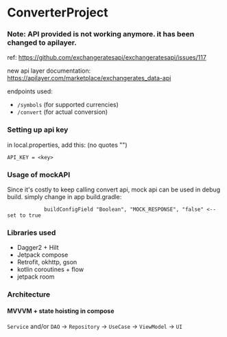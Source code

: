 # ConverterProject

### Note: API provided is not working anymore. it has been changed to apilayer.
ref: https://github.com/exchangeratesapi/exchangeratesapi/issues/117

new api layer documentation: https://apilayer.com/marketplace/exchangerates_data-api

endpoints used:
- `/symbols` (for supported currencies)
- `/convert` (for actual conversion)

### Setting up api key
in local.properties, add this: (no quotes "")
```
API_KEY = <key>
```

### Usage of mockAPI
Since it's costly to keep calling convert api, mock api can be used in debug build. simply change in app build.gradle: 
```
            buildConfigField "Boolean", "MOCK_RESPONSE", "false" <--set to true
```

### Libraries used
- Dagger2 + Hilt 
- Jetpack compose
- Retrofit, okhttp, gson
- kotlin coroutines + flow
- jetpack room

### Architecture
#### MVVVM + state hoisting in compose
`Service` and/or `DAO` ->   `Repository` -> `UseCase` -> `ViewModel` -> `UI ` 

